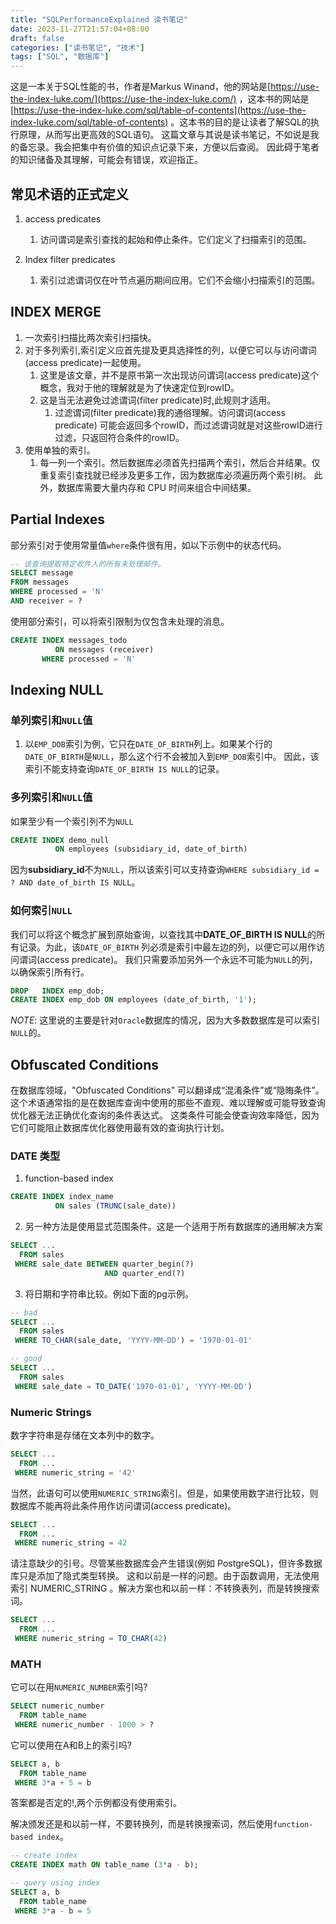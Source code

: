 ```yaml
---
title: "SQLPerformanceExplained 读书笔记"
date: 2023-11-27T21:57:04+08:00
draft: false
categories: ["读书笔记", "技术"]
tags: ["SQL", "数据库"]
---
```


这是一本关于SQL性能的书，作者是Markus Winand，他的网站是[https://use-the-index-luke.com/](https://use-the-index-luke.com/)
，这本书的网站是[https://use-the-index-luke.com/sql/table-of-contents](https://use-the-index-luke.com/sql/table-of-contents)
。这本书的目的是让读者了解SQL的执行原理，从而写出更高效的SQL语句。
这篇文章与其说是读书笔记，不如说是我的备忘录。我会把集中有价值的知识点记录下来，方便以后查阅。
因此碍于笔者的知识储备及其理解，可能会有错误，欢迎指正。

## 常见术语的正式定义

1. access predicates
    1. 访问谓词是索引查找的起始和停止条件。它们定义了扫描索引的范围。

2. Index filter predicates
    1. 索引过滤谓词仅在叶节点遍历期间应用。它们不会缩小扫描索引的范围。

## INDEX MERGE

1. 一次索引扫描比两次索引扫描快。
2. 对于多列索引,索引定义应首先提及更具选择性的列，以便它可以与访问谓词(access predicate)一起使用。
    1. 这里是该文章，并不是原书第一次出现访问谓词(access predicate)这个概念，我对于他的理解就是为了快速定位到rowID。
    2. 这是当无法避免过滤谓词(filter predicate)时,此规则才适用。
        1. 过滤谓词(filter predicate)我的通俗理解。访问谓词(access predicate)
           可能会返回多个rowID，而过滤谓词就是对这些rowID进行过滤，只返回符合条件的rowID。
3. 使用单独的索引。
    1. 每一列一个索引。然后数据库必须首先扫描两个索引，然后合并结果。仅重复索引查找就已经涉及更多工作，因为数据库必须遍历两个索引树。
       此外，数据库需要大量内存和 CPU 时间来组合中间结果。

## Partial Indexes

部分索引对于使用常量值`where`条件很有用，如以下示例中的状态代码。

```SQL
-- 该查询提取特定收件人的所有未处理邮件。
SELECT message
FROM messages
WHERE processed = 'N'
AND receiver = ?
```

使用部分索引，可以将索引限制为仅包含未处理的消息。

```SQL
CREATE INDEX messages_todo
          ON messages (receiver)
       WHERE processed = 'N'
```

## Indexing NULL

### 单列索引和`NULL`值

1. 以`EMP_DOB`索引为例，它只在`DATE_OF_BIRTH`列上。如果某个行的`DATE_OF_BIRTH`是`NULL`，那么这个行不会被加入到`EMP_DOB`索引中。
   因此，该索引不能支持查询`DATE_OF_BIRTH IS NULL`的记录。

### 多列索引和`NULL`值

如果至少有一个索引列不为`NULL`

```SQL
CREATE INDEX demo_null
          ON employees (subsidiary_id, date_of_birth)
```

因为**subsidiary_id**不为`NULL`，所以该索引可以支持查询`WHERE subsidiary_id = ? AND date_of_birth IS NULL`。

### 如何索引`NULL`

我们可以将这个概念扩展到原始查询，以查找其中**DATE_OF_BIRTH IS NULL**的所有记录。为此，该`DATE_OF_BIRTH`
列必须是索引中最左边的列，以便它可以用作访问谓词(access predicate)。
我们只需要添加另外一个永远不可能为`NULL`的列，以确保索引所有行。

```SQL
DROP   INDEX emp_dob;
CREATE INDEX emp_dob ON employees (date_of_birth, '1');
```

*NOTE*: 这里说的主要是针对`Oracle`数据库的情况，因为大多数数据库是可以索引`NULL`的。

## Obfuscated Conditions

在数据库领域，"Obfuscated Conditions" 可以翻译成“混淆条件”或“隐晦条件”。这个术语通常指的是在数据库查询中使用的那些不直观、难以理解或可能导致查询优化器无法正确优化查询的条件表达式。
这类条件可能会使查询效率降低，因为它们可能阻止数据库优化器使用最有效的查询执行计划。

### DATE 类型

1. function-based index

```SQL
CREATE INDEX index_name
          ON sales (TRUNC(sale_date))
```

2. 另一种方法是使用显式范围条件。这是一个适用于所有数据库的通用解决方案

```SQL
SELECT ...
  FROM sales
 WHERE sale_date BETWEEN quarter_begin(?) 
                     AND quarter_end(?)
```

3. 将日期和字符串比较。例如下面的pg示例。

```SQL
-- bad
SELECT ...
  FROM sales
 WHERE TO_CHAR(sale_date, 'YYYY-MM-DD') = '1970-01-01'

-- good
SELECT ...
  FROM sales
 WHERE sale_date = TO_DATE('1970-01-01', 'YYYY-MM-DD')

```

### Numeric Strings

数字字符串是存储在文本列中的数字。

```SQL
SELECT ...
  FROM ...
 WHERE numeric_string = '42'
```

当然，此语句可以使用`NUMERIC_STRING`索引。但是，如果使用数字进行比较，则数据库不能再将此条件用作访问谓词(access predicate)。

```SQL
SELECT ...
  FROM ...
 WHERE numeric_string = 42
```

请注意缺少的引号。尽管某些数据库会产生错误(例如 PostgreSQL)，但许多数据库只是添加了隐式类型转换。
这和以前是一样的问题。由于函数调用，无法使用索引 NUMERIC_STRING 。解决方案也和以前一样：不转换表列，而是转换搜索词。

```SQL
SELECT ...
  FROM ...
 WHERE numeric_string = TO_CHAR(42)
```

### MATH

它可以在用`NUMERIC_NUMBER`索引吗?

```SQL
SELECT numeric_number
  FROM table_name
 WHERE numeric_number - 1000 > ?
```

它可以使用在A和B上的索引吗?

```SQL
SELECT a, b
  FROM table_name
 WHERE 3*a + 5 = b
```

答案都是否定的!,两个示例都没有使用索引。

解决颁发还是和以前一样，不要转换列，而是转换搜索词，然后使用`function-based index`。

```SQL
-- create index
CREATE INDEX math ON table_name (3*a - b);

-- query using index
SELECT a, b
  FROM table_name
 WHERE 3*a - b = 5
```